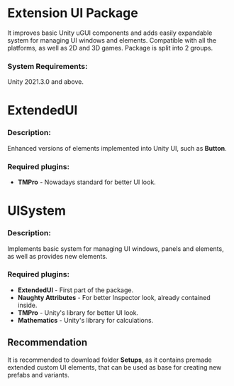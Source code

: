 # Extension UI Package

It improves basic Unity uGUI components and adds easily expandable system for managing UI windows and elements.
Compatible with all the platforms, as well as 2D and 3D games. 
Package is split into 2 groups.


### System Requirements:
Unity 2021.3.0 and above.

# ExtendedUI 

### Description:
Enhanced versions of elements implemented into Unity UI, such as **Button**.

### Required plugins: 
- **TMPro** - Nowadays standard for better UI look.

# UISystem

### Description: 
Implements basic system for managing UI windows, panels and elements, as well as provides new elements. 

### Required plugins:
- **ExtendedUI** - First part of the package.
- **Naughty Attributes** - For better Inspector look, already contained inside.
- **TMPro** - Unity's library for better UI look.
- **Mathematics** - Unity's library for calculations.


## Recommendation
It is recommended to download folder **Setups**, as it contains premade extended custom UI elements, that can be used as base for creating new prefabs and variants.


